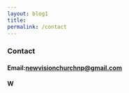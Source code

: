 ```yaml
---
layout: blog1
title: 
permalink: /contact
---
```


### Contact

#### Email:newvisionchurchnp@gmail.com

#### W
